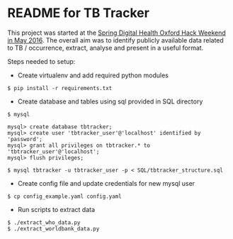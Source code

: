 # README for TB Tracker

This project was started at the [Spring Digital Health Oxford Hack Weekend in May 2016](http://hack.dhox.org).  The overall aim was to identify publicly available data related to TB / occurrence, extract, analyse and present in a useful format.

Steps needed to setup:

* Create virtualenv and add required python modules

```
$ pip install -r requirements.txt
``` 

* Create database and tables using sql provided in SQL directory

```
$ mysql

mysql> create database tbtracker;
mysql> create user 'tbtracker_user'@'localhost' identified by 'password';
mysql> grant all privileges on tbtracker.* to 'tbtracker_user'@'localhost';
mysql> flush privileges;

$ mysql tbtracker -u tbtracker_user -p < SQL/tbtracker_structure.sql

```

* Create config file and update credentials for new mysql user

```
$ cp config_example.yaml config.yaml
```

* Run scripts to extract data

```
$ ./extract_who_data.py
$ ./extract_worldbank_data.py
```